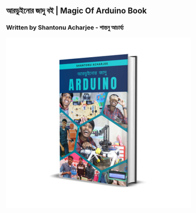 ## আরডুইনোর জাদু বই | Magic Of Arduino Book 
### Written by Shantonu Acharjee - শান্তনু আচার্য্য

<img src="https://raw.githubusercontent.com/Shantonu-Acharjee/Arduinoer-Jadu-Magic-of-Arduino/main/CoverPhoto/Magic-Of-Arduino.jpg" alt="আরডুইনোর জাদু বই Magic Of Arduino Book">




